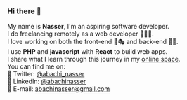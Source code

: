 ### Hi there 👋

My name is **Nasser**, I'm an aspiring software developer.<br>
I do freelancing remotely as a web developer 👨🏻‍💻.<br>
I love working on both the front-end 🎨🎭 and back-end 🧙‍♂️.<br>
I use **PHP** and **javascript** with **React** to build web apps.<br>
I share what I learn through this journey in my [online space](https://nasserabachi.dev).<br>
You can find me on:<br>
🐤 Twitter: [@abachi_nasser](https://twitter.com/abachi_nasser)<br>
🔵 LinkedIn: [@abachinasser](https://www.linkedin.com/in/abachinasser)<br>
📧 E-mail: abachinasser@gmail.com
